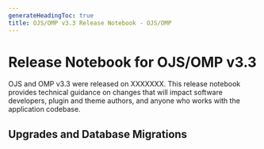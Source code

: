 ```yaml
---
generateHeadingToc: true
title: OJS/OMP v3.3 Release Notebook - OJS/OMP
---
```


# Release Notebook for OJS/OMP v3.3

OJS and OMP v3.3 were released on XXXXXXX. This release notebook provides technical guidance on changes that will impact software developers, plugin and theme authors, and anyone who works with the application codebase.

## Upgrades and Database Migrations

